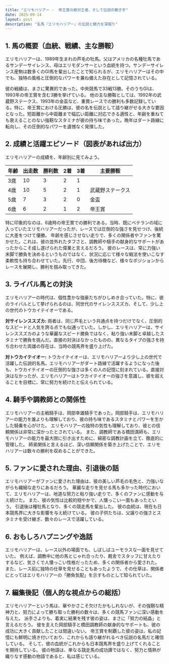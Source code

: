 ```yaml
---
title: "エリモハリアー -  帝王賞の絶対王者、そして伝説の繋ぎ手"
date: 2025-09-14
layout: post
description: "名馬『エリモハリアー』の伝説と魅力を深堀り"
---
```


## 1. 馬の概要（血統、戦績、主な勝鞍）

エリモハリアーは、1989年生まれの芦毛の牡馬。父はアメリカの名種牡馬であるサンデーサイレンス、母はエリモダンサーという血統を持つ。サンデーサイレンス産駒は数多くのGI馬を輩出したことで知られるが、エリモハリアーはその中でも、独特の風格と圧倒的なパワーを兼ね備えた存在として記憶されている。

彼の戦績は、まさに驚異的であった。中央競馬で33戦13勝。そのうちGIは、1993年の帝王賞を含む3勝を挙げている。  他の主な勝鞍としては、1992年の武蔵野ステークス、1993年の金盃など、重賞レースでの勝利も多数記録している。特に、帝王賞における圧勝は、彼の名を伝説として語り継がせる大きな要因となった。短距離から中距離まで幅広い距離に対応できる適性と、年齢を重ねても衰えることのない強靭なスタミナが彼の持ち味であった。晩年はダート路線に転向し、その圧倒的なパワーを遺憾なく発揮した。


## 2. 成績と活躍エピソード（図表があれば出力）

エリモハリアーの成績を、年齢別に見てみよう。

| 年齢 | 出走数 | 勝利数 | 2着 | 3着 | 主要勝鞍 |
|---|---|---|---|---|---|
| 3歳 | 10 | 3 | 2 | 1 |  |
| 4歳 | 10 | 5 | 2 | 1 | 武蔵野ステークス |
| 5歳 | 7 | 3 | 2 | 0 | 金盃 |
| 6歳 | 6 | 2 | 1 | 2 | 帝王賞 |


特に印象的なのは、6歳時の帝王賞での勝利である。当時、既にベテランの域に入っていたエリモハリアーだったが、レースでは圧倒的な強さを見せつけ、後続に大差をつけて優勝。  年齢を感じさせない走りで、多くの関係者やファンを驚かせた。これは、彼の並外れたタフさと、調教師や騎手の献身的なサポートがあったからこそ成し遂げられた偉業と言えるだろう。  彼のレースは、常に力強い末脚で勝負を決めるというものではなく、状況に応じて様々な戦法を使いこなす柔軟性も持ち合わせていた。先行、中団、後方待機など、様々なポジションからレースを展開し、勝利を掴み取ってきた。


## 3. ライバル馬との対決

エリモハリアーの時代は、個性豊かな強豪たちがひしめき合っていた。特に、彼のライバルとして挙げられるのは、同世代のサイレンススズカ、そして、少し上の世代のトウカイテイオーである。


**対サイレンススズカ:**  両者は、同じ芦毛という共通点を持つだけでなく、圧倒的なスピードと人気を誇る点でも似通っていた。しかし、エリモハリアーは、サイレンススズカのような華麗なスピード勝負ではなく、粘り強い末脚と卓越したスタミナで勝負を挑んだ。直接の対決はなかったものの、異なるタイプの強さを持ち合わせた両雄の存在は、当時の競馬界を盛り上げた。


**対トウカイテイオー:**  トウカイテイオーは、エリモハリアーより少し上の世代で活躍した伝説的名馬。エリモハリアーがダート路線で活躍するようになった後も、トウカイテイオーの圧倒的な強さは多くの人の記憶に刻まれている。直接対決はなかったが、エリモハリアーはトウカイテイオーの強さを意識し、彼を超えることを目標に、常に努力を続けたと伝えられている。


## 4. 騎手や調教師との関係性

エリモハリアーの主戦騎手は、岡部幸雄騎手であった。岡部騎手は、エリモハリアーの能力を誰よりも理解しており、彼の持ち味であるスタミナとパワーを生かした騎乗を心がけた。  エリモハリアーの独特の気性も理解しており、彼との信頼関係は非常に深かったとされている。  また、調教師である橋田満師も、エリモハリアーの能力を最大限に引き出すために、綿密な調教計画を立て、徹底的に管理した。  師弟関係と言えるほど、深い信頼関係を築き上げたことで、エリモハリアーは数々の勝利を収めることができた。


## 5. ファンに愛された理由、引退後の話

エリモハリアーがファンに愛された理由は、彼の美しい芦毛の毛色と、力強いながらも繊細な走りにあるだろう。  華麗な走りを見せる馬も多かった時代において、エリモハリアーは、地道な努力と粘り強い走りで、多くのファンに感動を与え続けた。  また、彼の気性は比較的穏やかで、人懐っこい一面もあったという。  引退後は種牡馬となり、多くの競走馬を輩出した。  彼の血統は、現在も日本競馬界に大きな影響を与え続けている。  彼の子供たちは、父譲りの強さとスタミナを受け継ぎ、数々のレースで活躍している。


## 6. おもしろハプニングや逸話

エリモハリアーは、レース以外の場面でも、しばしばユーモラスな一面を見せていた。  例えば、調教中に他の馬とじゃれ合ったり、厩舎でスタッフに甘えたりするなど、気さくで人懐っこい性格だったため、多くの関係者から愛された。  また、レース前に独特の仕草を見せることもあったようで、その仕草は、関係者にとってはエリモハリアーの「勝負気配」を示すものとして知られていた。


## 7. 編集後記（個人的な視点からの総括）

エリモハリアーという馬は、華やかさこそ欠けたかもしれないが、その強靭な精神力と、努力によって勝ち取った勝利の数々は、多くの競馬ファンに深い感動を与えた。  派手さよりも、着実に結果を残す彼の姿は、まさに「努力の結晶」と言えるだろう。  彼を支えた岡部騎手と橋田調教師の献身的なサポートも、彼の成功に大きく貢献したことは間違いない。  帝王賞を制覇した彼の姿は、私の記憶にも鮮明に焼き付いており、これからも語り継がれるべき伝説の名馬だと確信している。  そして、彼の血統がこれからも日本競馬界を盛り上げてくれることを期待している。  彼の物語は、単なる競走馬の成功譚ではなく、努力と情熱が織りなす感動の物語であると、私は感じている。
